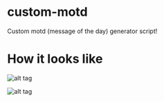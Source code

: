 custom-motd
===========

Custom motd (message of the day) generator script!


How it looks like
===========

![alt tag](https://raw.githubusercontent.com/carlos4ndre/custom-motd/master/demo/motd-intro.png)

![alt tag](https://raw.githubusercontent.com/carlos4ndre/custom-motd/master/demo/motd-tux.png)
